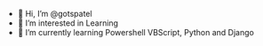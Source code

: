 - 👋 Hi, I’m @gotspatel
- 👀 I’m interested in Learning
- 🌱 I’m currently learning Powershell VBScript, Python and Django

<!---
gotspatel/gotspatel is a ✨ special ✨ repository because its `README.md` (this file) appears on your GitHub profile.
You can click the Preview link to take a look at your changes.
--->
